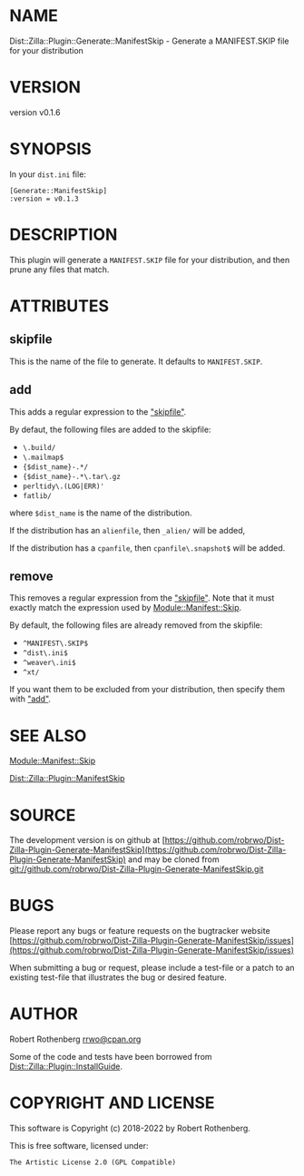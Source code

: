 # NAME

Dist::Zilla::Plugin::Generate::ManifestSkip - Generate a MANIFEST.SKIP file for your distribution

# VERSION

version v0.1.6

# SYNOPSIS

In your `dist.ini` file:

```
[Generate::ManifestSkip]
:version = v0.1.3
```

# DESCRIPTION

This plugin will generate a `MANIFEST.SKIP` file for your
distribution, and then prune any files that match.

# ATTRIBUTES

## skipfile

This is the name of the file to generate. It defaults to `MANIFEST.SKIP`.

## add

This adds a regular expression to the ["skipfile"](#skipfile).

By defaut, the following files are added to the skipfile:

- `\.build/`
- `\.mailmap$`
- `{$dist_name}-.*/`
- `{$dist_name}-.*\.tar\.gz`
- `perltidy\.(LOG|ERR)'`
- `fatlib/`

where `$dist_name` is the name of the distribution.

If the distribution has an `alienfile`, then `_alien/` will be added,

If the distribution has a `cpanfile`, then `cpanfile\.snapshot$`
will be added.

## remove

This removes a regular expression from the ["skipfile"](#skipfile). Note that it
must exactly match the expression used by [Module::Manifest::Skip](https://metacpan.org/pod/Module::Manifest::Skip).

By default, the following files are already removed from the skipfile:

- `^MANIFEST\.SKIP$`
- `^dist\.ini$`
- `^weaver\.ini$`
- `^xt/`

If you want them to be excluded from your distribution, then specify
them with ["add"](#add).

# SEE ALSO

[Module::Manifest::Skip](https://metacpan.org/pod/Module::Manifest::Skip)

[Dist::Zilla::Plugin::ManifestSkip](https://metacpan.org/pod/Dist::Zilla::Plugin::ManifestSkip)

# SOURCE

The development version is on github at [https://github.com/robrwo/Dist-Zilla-Plugin-Generate-ManifestSkip](https://github.com/robrwo/Dist-Zilla-Plugin-Generate-ManifestSkip)
and may be cloned from [git://github.com/robrwo/Dist-Zilla-Plugin-Generate-ManifestSkip.git](git://github.com/robrwo/Dist-Zilla-Plugin-Generate-ManifestSkip.git)

# BUGS

Please report any bugs or feature requests on the bugtracker website
[https://github.com/robrwo/Dist-Zilla-Plugin-Generate-ManifestSkip/issues](https://github.com/robrwo/Dist-Zilla-Plugin-Generate-ManifestSkip/issues)

When submitting a bug or request, please include a test-file or a
patch to an existing test-file that illustrates the bug or desired
feature.

# AUTHOR

Robert Rothenberg <rrwo@cpan.org>

Some of the code and tests have been borrowed from [Dist::Zilla::Plugin::InstallGuide](https://metacpan.org/pod/Dist::Zilla::Plugin::InstallGuide).

# COPYRIGHT AND LICENSE

This software is Copyright (c) 2018-2022 by Robert Rothenberg.

This is free software, licensed under:

```
The Artistic License 2.0 (GPL Compatible)
```
